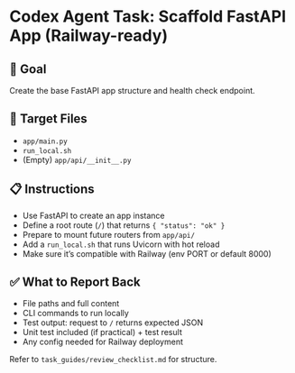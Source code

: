 # Codex Agent Task: Scaffold FastAPI App (Railway-ready)

## 🎯 Goal
Create the base FastAPI app structure and health check endpoint.

## 📂 Target Files
- `app/main.py`
- `run_local.sh`
- (Empty) `app/api/__init__.py`

## 📋 Instructions
- Use FastAPI to create an app instance
- Define a root route (`/`) that returns `{ "status": "ok" }`
- Prepare to mount future routers from `app/api/`
- Add a `run_local.sh` that runs Uvicorn with hot reload
- Make sure it’s compatible with Railway (env PORT or default 8000)

## ✅ What to Report Back
- File paths and full content
- CLI commands to run locally
- Test output: request to `/` returns expected JSON
- Unit test included (if practical) + test result
- Any config needed for Railway deployment

Refer to `task_guides/review_checklist.md` for structure.